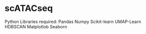 # scATACseq

Python Libraries required:
	Pandas
	Numpy
	Scikit-learn
	UMAP-Learn
	HDBSCAN
	Matplotlob
	Seaborn
